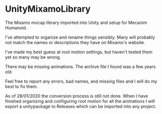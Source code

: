 # UnityMixamoLibrary
The Mixamo mocap library imported into Unity and setup for Mecanim Humanoid.

I've attempted to organize and rename things sensibly. Many will probably not match the names or descriptions they have on Mixamo's website. 

I've made my best guess at root motion settings, but haven't tested them yet so many may be wrong.

There may be missing animations. The archive file I found was a few years old. 

Feel free to report any errors, bad names, and missing files and I will do my best to fix them.

As of 28/01/2020 the conversion process is still not done. When I have finished organizing and configuring root motion for all the animations I will export a unitypackage to Releases which can be imported into any project.

